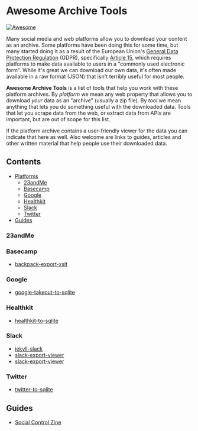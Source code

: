 # Awesome Archive Tools  
[![Awesome](https://awesome.re/badge-flat2.svg)](https://awesome.re)

Many social media and web platforms allow you to download your content as an
archive. Some platforms have been doing this for some time, but many started
doing it as a result of the European Union's [General Data Protection
Regulation](https://en.wikipedia.org/wiki/General_Data_Protection_Regulation)
(GDPR), specifically [Article 15](https://gdpr-info.eu/art-15-gdpr/), which
requires platforms to make data available to users in a "commonly used
electronic form". While it's great we can download our own data, it's often made
available in a raw format (JSON) that isn't terribly useful for most people.

**Awesome Archive Tools** is a list of tools that help you work with these
platform archives. By *platform* we mean any web property that allows you to
download *your* data as an "archive" (usually a zip file). By *tool* we mean
anything that lets you do something useful with the downloaded data. Tools that
let you scrape data from the web, or extract data from APIs are important, but
are out of scope for this list.

If the platform archive contains a user-friendly viewer for the data you can
indicate that here as well. Also welcome are links to guides, articles and other
written material that help people use their downloaded data.

## Contents

- [Platforms](#platforms)
  - [23andMe](#23andme)
  - [Basecamp](#basecamp)
  - [Google](#google)
  - [Healthkit](#healthkit)
  - [Slack](#slack)
  - [Twitter](#twitter)
- [Guides](#guides)

### 23andMe



### Basecamp

- [backpack-export-xslt](https://github.com/ryanfb/backpack-export-xslt)

### Google

- [google-takeout-to-sqlite](https://github.com/dogsheep/google-takeout-to-sqlite)

### Healthkit

- [healthkit-to-sqlite](https://github.com/dogsheep/healthkit-to-sqlite)

### Slack

- [jekyll-slack](https://github.com/mdlincoln/jekyll-slack)
- [slack-export-viewer](https://github.com/hfaran/slack-export-viewer)
- [slack-export-viewer](https://github.com/davidjgoss/slack-export-viewer)

### Twitter

- [twitter-to-sqlite](https://github.com/dogsheep/twitter-to-sqlite)

## Guides

- [Social Control Zine](https://www.docnow.io/workshops/social-control-2019/)
